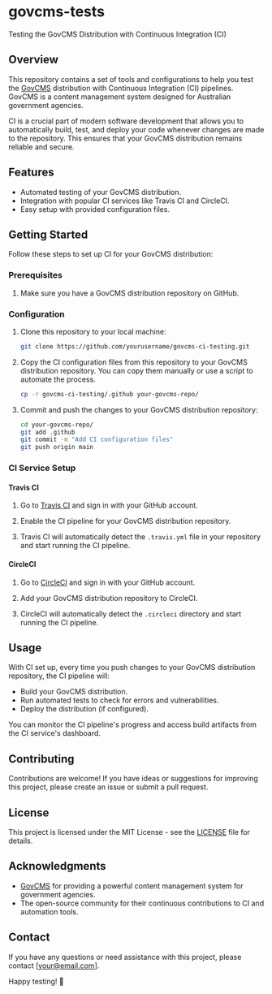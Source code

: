 # govcms-tests

Testing the GovCMS Distribution with Continuous Integration (CI)

## Overview

This repository contains a set of tools and configurations to help you test the [GovCMS](https://www.govcms.gov.au/) distribution with Continuous Integration (CI) pipelines. GovCMS is a content management system designed for Australian government agencies.

CI is a crucial part of modern software development that allows you to automatically build, test, and deploy your code whenever changes are made to the repository. This ensures that your GovCMS distribution remains reliable and secure.

## Features

- Automated testing of your GovCMS distribution.
- Integration with popular CI services like Travis CI and CircleCI.
- Easy setup with provided configuration files.

## Getting Started

Follow these steps to set up CI for your GovCMS distribution:

### Prerequisites

1. Make sure you have a GovCMS distribution repository on GitHub.

### Configuration

1. Clone this repository to your local machine:

   ```bash
   git clone https://github.com/yourusername/govcms-ci-testing.git
   ```

2. Copy the CI configuration files from this repository to your GovCMS distribution repository. You can copy them manually or use a script to automate the process.

   ```bash
   cp -r govcms-ci-testing/.github your-govcms-repo/
   ```

3. Commit and push the changes to your GovCMS distribution repository:

   ```bash
   cd your-govcms-repo/
   git add .github
   git commit -m "Add CI configuration files"
   git push origin main
   ```

### CI Service Setup

#### Travis CI

1. Go to [Travis CI](https://travis-ci.com/) and sign in with your GitHub account.

2. Enable the CI pipeline for your GovCMS distribution repository.

3. Travis CI will automatically detect the `.travis.yml` file in your repository and start running the CI pipeline.

#### CircleCI

1. Go to [CircleCI](https://circleci.com/) and sign in with your GitHub account.

2. Add your GovCMS distribution repository to CircleCI.

3. CircleCI will automatically detect the `.circleci` directory and start running the CI pipeline.

## Usage

With CI set up, every time you push changes to your GovCMS distribution repository, the CI pipeline will:

- Build your GovCMS distribution.
- Run automated tests to check for errors and vulnerabilities.
- Deploy the distribution (if configured).

You can monitor the CI pipeline's progress and access build artifacts from the CI service's dashboard.

## Contributing

Contributions are welcome! If you have ideas or suggestions for improving this project, please create an issue or submit a pull request.

## License

This project is licensed under the MIT License - see the [LICENSE](LICENSE) file for details.

## Acknowledgments

- [GovCMS](https://www.govcms.gov.au/) for providing a powerful content management system for government agencies.
- The open-source community for their continuous contributions to CI and automation tools.

## Contact

If you have any questions or need assistance with this project, please contact [your@email.com].

Happy testing! 🚀
